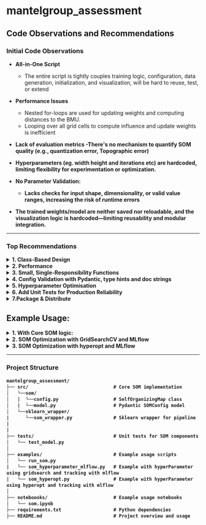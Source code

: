 # mantelgroup_assessment

## Code Observations and Recommendations

### Initial Code Observations

- <B>All-in-One Script</B>
   -  The entire script is tightly couples training logic, configuration, data generation, initialization, and visualization, will be hard to reuse, test, or extend
- <B>Performance Issues</B>
    -  Nested for-loops are used for updating weights and computing distances to the BMU.
    - Looping over all grid cells to compute influence and update weights is inefficient

- <B>Lack of evaluation metrics<B>
   -There's no mechanism to quantify SOM quality (e.g., quantization error, Topographic error)   
- Hyperparameters (eg. width height and  iterations etc) are hardcoded, limiting flexibility for experimentation or optimization.
- <B>No Parameter Validation<B>:
   - Lacks checks for input shape, dimensionality, or valid value ranges, increasing the risk of runtime errors   
- The trained weights/model are neither saved nor reloadable, and the visualization logic is hardcoded—limiting reusability and modular integration.

---

### Top Recommendations

<details>
<summary> 1. Class-Based Design </summary>
   - Introduced a `SelfOrganizingMap` class to encapsulate model logic and state.
   - Improved clarity and reusability.
<br>

| Before Refactor |   | After Refactor |
|-----------------|---|----------------|
| ![Before](./images/before.PNG) | ![VS](./images/vs.PNG) | ![After](./images/refactored.PNG) |



</details>

<details>
<summary> 2. Performance </summary>

- Instead of nested for loops for compute influence and update weights, We can use numpy vectorization and broad casting
    - Precompute coordinate grids to avoid recalculating positions in every iteration.
    - Vectorize distance computations and weight updates using NumPy broadcasting.


<br>

| Before Refactor |   | After Refactor |
|-----------------|---|----------------|
| ![Before](./images/Update_weights_old.PNG) | ![VS](./images/vs.PNG) | ![After](./images/Update_weights_new.PNG) |
</details>


<details>
<summary>3. Small, Single-Responsibility Functions</summary>

- Spliited into multiple smaller functions for more readability and maintainability
</details>    

<details>
<summary>4. Config Validation with Pydantic, type hints and doc strings</summary>
 
 - Config validation using Pydantic, with clear type hints and descriptive docstrings to enhance reliability, readability, and developer experience.
   - `SOMConfig` ensures proper types (e.g., `PositiveInt`, `alpha ∈ (0,1)`).
   -  Catches configuration errors early.
</details>   

<details>
<summary>5. Hyperparameter Optimisation </summary>

<details>
<summary>Option1. Hyperopt</summary>
- We can do find best parameter based on quantization error

| Hardcoded Parameter |   | Parameters as Pydantic Config |
|----------------------|---|---------------------|
| ![Old](./images/parameter_old.png) | ![VS](./images/vs.PNG) | ![New](./images/hyperopt_new.PNG) |

- Example: Given ./examples/som_hyperopt.py

</details>

<details>
<summary>Option2: Sklearn GridSearchCV</summary>

   - Seperated core logic SOM and created sklearn wrapper class to support SKlearn pipeline and Hyper parameter tuning like `GridSearchCV`.   
   Note:Below are my thought process on GridSearchCV with SOM
   - The code given for challenge manually tests two configurations of SOM training,so need to overcome with structured approach for bench marking by integrating with experiment tracking like MLflow.
      - First run: iterations=100, x_dim=10, y_dim=10
      - Second run: iterations=1000, x_dim=100, y_dim=100
   - As self organizing maps are unsupervised learning,so we can introduce some custom scorer with `Quantization Error' or any metrics related to SOM to use in GridSearchCV to evaluate.
   - Cross-validation isn't meaningful for SOMs; used `cv=[(slice(None), slice(None))]` to disable CV. 

### Original Challenge Code vs GridSearch

| Hardcoded Parameter |   | Parameters as Pydantic Config |
|----------------------|---|---------------------|
| ![Old](./images/parameter_old.png) | ![VS](./images/vs.PNG) | ![New](./images/parameter_new.PNG) |


| Feature                         | Original Challenge Code                                | GridSearchCV Implementation                                  |
|--------------------------------|---------------------------------------------------------|---------------------------------------------------------------|
| Automated parameter sweep    | Manually evaluated two hardcoded configurations         | Systematic testing of hyperparameter combinations             |
| Scoring via custom function  | No scoring logic applied — relied on manual inspection  | Evaluates SOM quality using domain-specific metrics (Quantization Error) |
| MLflow integration           | No logging or experiment tracking                       | Logs each trial with parameters|

</details>
</details>

<details>
<summary>6. Add Unit Tests for Production Reliability</summary>

- Implement a complete unit test suite using pytest to ensure functional correctness and prevent regressions
</details>

<details>
<summary>7.Package & Distribute</summary>

- Package the Kohonen SOM code as a Python module and publish it to Artifact Registry for secure, versioned distribution. This enables seamless installation via pip across notebooks, pipelines, and production environments.
- Containerize the application with Docker and expose it via a Flask API to enable easy access to SOM endpoints (e.g., BMU prediction)
</details>

## Example Usage:
<details>
<summary>1. With Core SOM logic:</summary>
<pre>
import numpy as np
from som.model import SelfOrganizingMap
from som.config import SOMConfig
   if __name__ == '__main__':
      data = np.random.random((100, 3))
      config = SOMConfig(width=20, height=20, input_dim=3, alpha=0.1, iterations=100)
      som = SelfOrganizingMap(config)
      som.fit(data)
      som.save_image("output.png")
</pre><br>      
      </details>   

<details>
<summary>2. SOM Optimization with GridSearchCV and MLflow </summary>

<pre>
import numpy as np
import mlflow
from sklearn.pipeline import Pipeline
from sklearn.model_selection import GridSearchCV
from src.sklearn_wrapper.som_wrapper import SOMWrapper

# A proper metrics for SOM need to be implemented (e.g Quantization error).For now made a prototype of dummy scorer and evaluate method, need to be coded with proper SOM metrics
def scorer(estimator, X):
    metrics = estimator.evaluate(X)
    return -metrics["quantization_error"]

if __name__ == "__main__":
    X = np.random.random((100, 3))

    pipeline = Pipeline([
        ("som", SOMWrapper())
    ])

    param_grid = {
        "som__width": [10, 20],
        "som__height": [10, 20],
        "som__alpha": [0.1, 0.5],
        "som__iterations": [100, 200],
    }

    grid_search = GridSearchCV(
        pipeline,
        param_grid=param_grid,
        scoring=scorer,
        cv=[(slice(None), slice(None))],
        verbose=2
    )

    with mlflow.start_run(run_name="SOM_GridSearch"):
        grid_search.fit(X)

        best_estimator = grid_search.best_estimator_
        best_som = best_estimator.named_steps["som"]

        metrics = best_som.evaluate(X)

        mlflow.log_params(grid_search.best_params_)
        mlflow.log_metrics(metrics)

        best_som.save_image("best_som.png")
        best_som.save_weights("best_weights.npy")

        mlflow.log_artifact("best_som.png")
        mlflow.log_artifact("best_weights.npy")

        print("Best Params:", grid_search.best_params_)
        print("Metrics:", metrics)
        
        
    # Train SOM
    som = SOMWrapper(width=10, height=10, input_dim=3, alpha=0.1, iterations=100)
    som.fit(X)
    som.save_model("/mnt/data/som_model")
    som.save_image("/mnt/data/som_output.png")
    
    # Load model and predict
    som_loaded = SOMWrapper.load_model("/mnt/data/som_model")
    predictions = som_loaded.predict(X)  
</pre>
</details>

<details>
<summary>3. SOM Optimization with hyperopt and MLflow</summary>

<pre>
 
 import numpy as np
import mlflow
from hyperopt import fmin, tpe, hp, STATUS_OK, Trials
from pathlib import Path
from src.som.model import SelfOrganizingMap  
from src.som.config import SOMConfig        

input_data = np.random.random((100, 3))          
SAVE_IMAGE_PATH = "artifacts/som_map.png"

def load_data(path):
    return np.load(path)

def define_search_space():
    return {
        'alpha': hp.uniform('alpha', 0.01, 0.5),
        'width': hp.quniform('width', 5, 30, 1),
        'height': hp.quniform('height', 5, 30, 1),
        'iterations': hp.quniform('iterations', 100, 1000, 10)
    }

def objective(params):
    data = input_data
    config = SOMConfig(
        width=int(params['width']),
        height=int(params['height']),
        input_dim=data.shape[1],
        alpha=float(params['alpha']),
        iterations=int(params['iterations'])
    )

    som = SelfOrganizingMap(config)
    som.fit(data)
    qe = som.quantization_error(data)  

    with mlflow.start_run(nested=True):
        mlflow.log_params(params)
        mlflow.log_metric("quantization_error", qe)

        Path(SAVE_IMAGE_PATH).parent.mkdir(parents=True, exist_ok=True)
        som.save_image(SAVE_IMAGE_PATH)
        mlflow.log_artifact(SAVE_IMAGE_PATH)

    return {'loss': qe, 'status': STATUS_OK}

def run_hyperopt():
    trials = Trials()
    best = fmin(
        fn=objective,
        space=define_search_space(),
        algo=tpe.suggest,
        max_evals=50,
        trials=trials
    )
    print("Best SOM hyperparameters:", best)

if __name__ == "__main__":
    mlflow.set_experiment("SOM Quantization Benchmark")
    run_hyperopt()

</pre>
</details>


---

### Project Structure
```
mantelgroup_assessment/
├── src/                               # Core SOM implementation
│   └──som/ 
│   |  └──config.py                    # SelfOrganizingMap class
│   |  └──model.py                     # Pydantic SOMConfig model             
│   └──sklearn_wrapper/
|      └──som_wrapper.py               # Sklearn wrapper for pipeline
|
|
├── tests/                             # Unit tests for SOM components
│   └── test_model.py
│
├── examples/                          # Example usage scripts
│   └── run_som.py
|   └── som_hyperparameter_mlflow.py   # Example with hyperParameter using gridsearch and tracking with mlflow
|   └── som_hyperopt.py                # Example with hyperParameter using hyperopt and tracking with mlflow
│
├── noteboooks/                        # Example usage notebooks
│   └── som.ipynb
├── requirements.txt                   # Python dependencies
├── README.md                          # Project overview and usage
```


